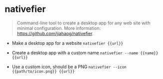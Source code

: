 # nativefier
> Command-line tool to create a desktop app for any web site with minimal configuration.
> More information: <https://github.com/jiahaog/nativefier>.

- Make a desktop app for a website
`nativefier {{url}}`

- Create a desktop app with a custom name
`nativefier --name {{name}} {{url}}`

- Use a custom icon, should be a PNG
`nativefier --icon {{path/to/icon.png}} {{url}}`
